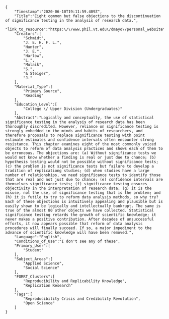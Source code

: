 
    {
        "Timestamp":"2020-06-10T19:11:59.409Z",
        "Title":"Eight common but false objections to the discontinuation of significance testing in the analysis of research data.",
        "link_to_resource":"https:\/\/www.phil.vt.edu\/dmayo\/personal_website\/Schmidt_Hunter_Eight_Common_But_False_Objections.pdf",
        "Creators":[
            "Schmidt",
            "J. E. H. F. L.",
            "Hunter",
            "J. E.",
            "Harlow",
            "L.",
            "Mulaik",
            "S.",
            "& Steiger",
            "J."
        ],
        "Material_Type":[
            "Primary Source",
            "Reading"
        ],
        "Education_Level":[
            "College \/ Upper Division (Undergraduates)"
        ],
        "Abstract":"Logically and conceptually, the use of statistical significance testing in the analysis of research data has been thoroughly discredited. However, reliance on significance testing is strongly embedded in the minds and habits of researchers, and therefore proposals to replace significance testing with point estimate estimates and confidence intervals often encounter strong resistance. This chapter examines eight of the most commonly voiced objects to reform of data analysis practices and shows each of them to be erroneous. The objections are: (a) Without significance tests we would not know whether a finding is real or just due to chance; (b) hypothesis testing would not be possible without significance tests; (c) the problem is not significance tests but failure to develop a tradition of replicationg studies; (d) when studies have a large number of relationships, we need significance tests to identify those that are real and not just due to chance; (e) confidence intervals are themselves significance tests; (f) significance testing ensures objectivity in the interpretation of research data; (g) it is the misuse, not the use, of significance testing that is the problem; and (h) it is futile to try to reform data analysis methods, so why try? Each of these objections is intuitively appealing and plausible but is easily shown to be logically and intellectually bankrupt. The same is true of the almost 80 other objects we have collected. Statistical significance testing retards the growth of scientific knowledge; it never makes a positive contribution. After decades of unsuccessful efforts, it now appears possible that reform of data analysis procedures will finally succeed. If so, a major impediment to the advance of scientific knowledge will have been removed.",
        "Language":"English",
        "Conditions_of_Use":"I don't see any of these",
        "Primary_User":[
            "Student"
        ],
        "Subject_Areas":[
            "Applied Science",
            "Social Science"
        ],
        "FORRT_Clusters":[
            "Reproducibility and Replicability Knowledge",
            "Replication Research"
        ],
        "Tags":[
            "Reproducibility Crisis and Credibility Revolution",
            "Open Science"
        ]
    }
